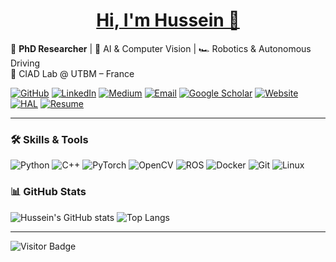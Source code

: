 <h1 align="center"><a href="https://peterhan.dev">Hi, I'm Hussein 👋</a></h1>

<p>
  🧠 <strong>PhD Researcher</strong> | 🤖 AI & Computer Vision | 🏎 Robotics & Autonomous Driving<br>
  🔬 CIAD Lab @ UTBM – France
</p>

<p>
  <a href="https://github.com/hussein-loubani" target="_blank"><img alt="GitHub" src="https://img.shields.io/badge/GitHub-%2312100E.svg?&style=for-the-badge&logo=github&logoColor=white" /></a>
  <a href="https://www.linkedin.com/in/hussein-loubani/" target="_blank"><img alt="LinkedIn" src="https://img.shields.io/badge/LinkedIn-%230077B5.svg?&style=for-the-badge&logo=linkedin&logoColor=white" /></a>
  <a href="https://medium.com/@hussein-loubani" target="_blank"><img alt="Medium" src="https://img.shields.io/badge/Medium-%2312100E.svg?&style=for-the-badge&logo=medium&logoColor=white" /></a>
  <a href="mailto:hussein_lobs@outlook.com" target="_blank"><img alt="Email" src="https://img.shields.io/badge/Email-D14836.svg?&style=for-the-badge&logo=gmail&logoColor=white" /></a>
  <a href="https://scholar.google.com/citations?user=YOUR_ID_HERE" target="_blank"><img alt="Google Scholar" src="https://img.shields.io/badge/Scholar-4285F4.svg?&style=for-the-badge&logo=googlescholar&logoColor=white" /></a>
  <a href="https://hussein-loubani.github.io" target="_blank"><img alt="Website" src="https://img.shields.io/badge/Website-000000.svg?&style=for-the-badge&logo=googlechrome&logoColor=white" /></a>
  <a href="https://hal.science/search/index/?q=hussein+loubani" target="_blank"><img alt="HAL" src="https://img.shields.io/badge/HAL-003A63.svg?&style=for-the-badge&logo=data:image/svg+xml;base64,PHN2ZyB3aWR0aD0iMTAiIGhlaWdodD0iMTAiIHZpZXdCb3g9IjAgMCAxMDAgMTAwIiB4bWxucz0iaHR0cDovL3d3dy53My5vcmcvMjAwMC9zdmciPjxjaXJjbGUgY3g9IjUwIiBjeT0iNTAiIHI9IjQwIiBmaWxsPSIjZmZmZmZmIiBzdHJva2U9IiMwMDNhNjMiIHN0cm9rZS13aWR0aD0iMTUiLz48L3N2Zz4=" /></a>
  <a href="https://your-resume-link.com/resume.pdf" target="_blank"><img alt="Resume" src="https://img.shields.io/badge/Resume-4CAF50.svg?&style=for-the-badge&logo=readthedocs&logoColor=white" /></a>
</p>

---
<h3>🛠 Skills & Tools</h3>

<p>
  <a><img alt="Python" src="https://img.shields.io/badge/Python-3776AB?style=for-the-badge&logo=python&logoColor=white" /></a>
  <a><img alt="C++" src="https://img.shields.io/badge/C++-00599C?style=for-the-badge&logo=c%2B%2B&logoColor=white" /></a>
  <a><img alt="PyTorch" src="https://img.shields.io/badge/PyTorch-EE4C2C?style=for-the-badge&logo=pytorch&logoColor=white" /></a>
  <a><img alt="OpenCV" src="https://img.shields.io/badge/OpenCV-5C3EE8?style=for-the-badge&logo=opencv&logoColor=white" /></a>
  <a><img alt="ROS" src="https://img.shields.io/badge/ROS-22314E?style=for-the-badge&logo=ros&logoColor=white" /></a>
  <a><img alt="Docker" src="https://img.shields.io/badge/Docker-2496ED?style=for-the-badge&logo=docker&logoColor=white" /></a>
  <a><img alt="Git" src="https://img.shields.io/badge/Git-F05032?style=for-the-badge&logo=git&logoColor=white" /></a>
  <a><img alt="Linux" src="https://img.shields.io/badge/Linux-FCC624?style=for-the-badge&logo=linux&logoColor=black" /></a>
</p>


### 📊 GitHub Stats

![Hussein's GitHub stats](https://github-readme-stats.vercel.app/api?username=hussein-loubani&show_icons=true&theme=default&hide_title=true)
![Top Langs](https://github-readme-stats.vercel.app/api/top-langs/?username=hussein-loubani&layout=compact&theme=default)

---

![Visitor Badge](https://visitor-badge.laobi.icu/badge?page_id=hussein-loubani)
